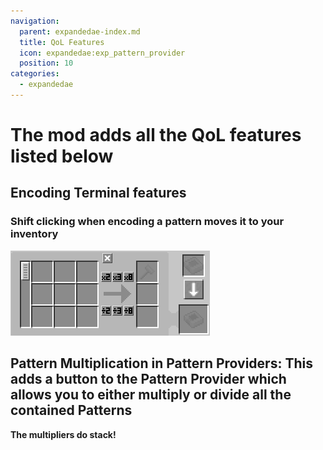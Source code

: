 ```yaml
---
navigation:
  parent: expandedae-index.md
  title: QoL Features
  icon: expandedae:exp_pattern_provider
  position: 10
categories:
  - expandedae
---
```


# The mod adds all the QoL features listed below
## Encoding Terminal features
### Shift clicking when encoding a pattern moves it to your inventory
![pattern_mult_screen.png](assets/pattern_mult_screen.png)

## Pattern Multiplication in Pattern Providers: This adds a button to the Pattern Provider which allows you to either multiply or divide all the contained Patterns 
__The multipliers do stack!__